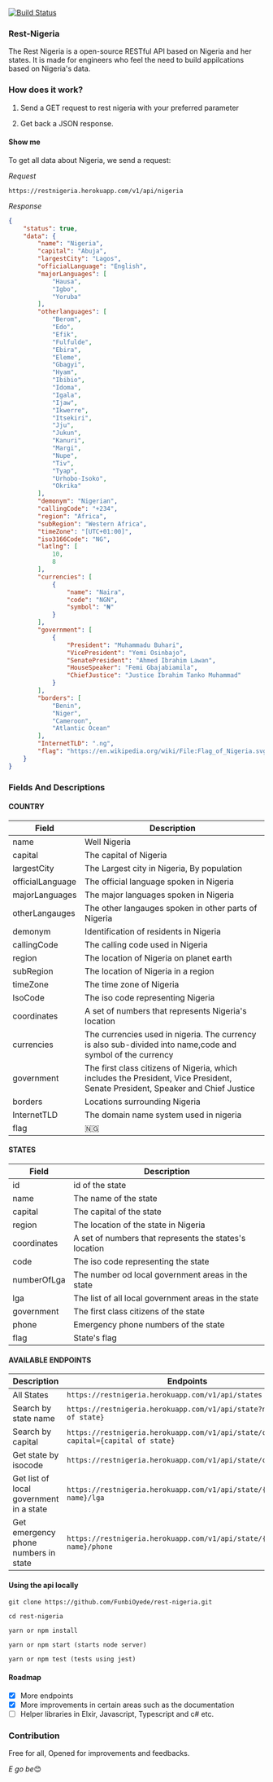 [![Build Status](https://travis-ci.org/FunbiOyede/rest-nigeria.svg?branch=master)](https://travis-ci.org/FunbiOyede/rest-nigeria)

### Rest-Nigeria 

The Rest Nigeria is a open-source RESTful API based on Nigeria and her states. It is made for engineers who feel the need to build appilcations based on Nigeria's data.

### How does it work?

 1. Send a GET request to rest nigeria with your preferred parameter

 2. Get back a JSON response.

#### Show me
 To get all data about Nigeria, we send a request:

_Request_

`https://restnigeria.herokuapp.com/v1/api/nigeria`

_Response_

```json
{
    "status": true,
    "data": {
        "name": "Nigeria",
        "capital": "Abuja",
        "largestCity": "Lagos",
        "officialLanguage": "English",
        "majorLanguages": [
            "Hausa",
            "Igbo",
            "Yoruba"
        ],
        "otherlanguages": [
            "Berom",
            "Edo",
            "Efik",
            "Fulfulde",
            "Ebira",
            "Eleme",
            "Gbagyi",
            "Hyam",
            "Ibibio",
            "Idoma",
            "Igala",
            "Ijaw",
            "Ikwerre",
            "Itsekiri",
            "Jju",
            "Jukun",
            "Kanuri",
            "Margi",
            "Nupe",
            "Tiv",
            "Tyap",
            "Urhobo-Isoko",
            "Okrika"
        ],
        "demonym": "Nigerian",
        "callingCode": "+234",
        "region": "Africa",
        "subRegion": "Western Africa",
        "timeZone": "[UTC+01:00]",
        "iso3166Code": "NG",
        "latlng": [
            10,
            8
        ],
        "currencies": [
            {
                "name": "Naira",
                "code": "NGN",
                "symbol": "₦"
            }
        ],
        "government": [
            {
                "President": "Muhammadu Buhari",
                "VicePresident": "Yemi Osinbajo",
                "SenatePresident": "Ahmed Ibrahim Lawan",
                "HouseSpeaker": "Femi Gbajabiamila",
                "ChiefJustice": "Justice Ibrahim Tanko Muhammad"
            }
        ],
        "borders": [
            "Benin",
            "Niger",
            "Cameroon",
            "Atlantic Ocean"
        ],
        "InternetTLD": ".ng",
        "flag": "https://en.wikipedia.org/wiki/File:Flag_of_Nigeria.svg"
    }
}
```

 ### Fields And Descriptions

  #### COUNTRY

  | Field            | Description                                                                                                                    |
  | ---------------- | ------------------------------------------------------------------------------------------------------------------------------ |
  | name             | Well Nigeria                                                                                                                   |
  | capital          | The capital of Nigeria                                                                                                         |
  | largestCity      | The Largest city in Nigeria, By population                                                                                     |
  | officialLanguage | The official language spoken in Nigeria                                                                                        |
  | majorLanguages   | The major languages spoken in Nigeria                                                                                          |
  | otherLangauges   | The other langauges spoken in other parts of Nigeria                                                                           |
  | demonym          | Identification of residents in Nigeria                                                                                         |
  | callingCode      | The calling code used in Nigeria                                                                                               |
  | region           | The location of Nigeria on planet earth                                                                                        |
  | subRegion        | The location of Nigeria in a region                                                                                            |
  | timeZone         | The time zone of Nigeria                                                                                                       |
  | IsoCode          | The iso code representing Nigeria                                                                                              |
  | coordinates      | A set of numbers that represents Nigeria's location                                                                            |
  | currencies       | The currencies used in nigeria. The currency is also sub-divided into name,code and symbol of the currency                     |
  | government       | The first class citizens of Nigeria, which includes the President, Vice President, Senate President, Speaker and Chief Justice |
  | borders          | Locations surrounding Nigeria                                                                                                  |
  | InternetTLD      | The domain name system used in nigeria                                                                                         |
  | flag             | 🇳🇬                                                                                                                             |


  #### STATES

  | Field       | Description                                            |
  | ----------- | ------------------------------------------------------ |
  | id          | id of the state                                        |
  | name        | The name of the state                                  |
  | capital     | The capital of the state                               |
  | region      | The location of the state in Nigeria                   |
  | coordinates | A set of numbers that represents the states's location |
  | code        | The iso code representing the state                    |
  | numberOfLga | The number od local government areas in the state      |
  | lga         | The list of all local government areas in the state    |
  | government  | The first class citizens of the state                  |
  | phone       | Emergency phone numbers of the state                   |
  | flag        | State's flag                                           |

 

 #### AVAILABLE ENDPOINTS


| Description       | Endpoints                                            |
| ----------- | ------------------------------------------------------ |
| All States      | `https://restnigeria.herokuapp.com/v1/api/states`                                        |
| Search by state name  | `https://restnigeria.herokuapp.com/v1/api/state?name={name of state}`                                  |
| Search by capital     | `https://restnigeria.herokuapp.com/v1/api/state/capital?capital={capital of state}`                             |
| Get state by isocode      | `https://restnigeria.herokuapp.com/v1/api/state/code/{code}`                  |
| Get list of local government in a state | `https://restnigeria.herokuapp.com/v1/api/state/{state name}/lga` |
| Get emergency phone numbers in state       | `https://restnigeria.herokuapp.com/v1/api/state/{state name}/phone`                 |



#### Using the api locally

`git clone https://github.com/FunbiOyede/rest-nigeria.git`

`cd rest-nigeria`

`yarn or npm install`

`yarn or npm start (starts node server)`

`yarn or npm test (tests using jest)`



#### Roadmap



- [x] More endpoints
- [x] More improvements in certain areas such as the documentation
- [ ] Helper libraries in Elxir, Javascript, Typescript and c# etc.

### Contribution

Free for all, Opened for improvements and feedbacks.

*E go be*😊
